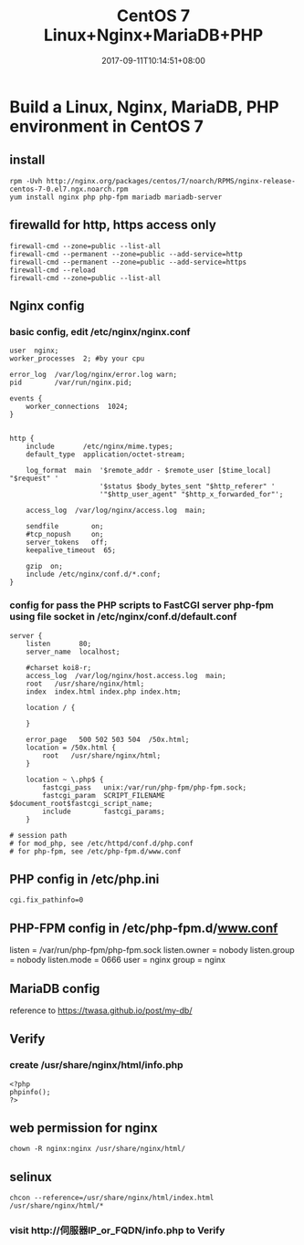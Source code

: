 ﻿---
title: "CentOS 7 Linux+Nginx+MariaDB+PHP"
date: 2017-09-11T10:14:51+08:00
tags: [ "Nginx" ]
categories: [ "Linux" , "Webserver" ]
draft: true
---

# Build a Linux, Nginx, MariaDB, PHP environment in CentOS 7

## install
```
rpm -Uvh http://nginx.org/packages/centos/7/noarch/RPMS/nginx-release-centos-7-0.el7.ngx.noarch.rpm
yum install nginx php php-fpm mariadb mariadb-server
```

## firewalld for http, https access only
```
firewall-cmd --zone=public --list-all
firewall-cmd --permanent --zone=public --add-service=http
firewall-cmd --permanent --zone=public --add-service=https
firewall-cmd --reload
firewall-cmd --zone=public --list-all
```

## Nginx config

### basic config, edit /etc/nginx/nginx.conf
```
user  nginx;
worker_processes  2; #by your cpu

error_log  /var/log/nginx/error.log warn;
pid        /var/run/nginx.pid;

events {
    worker_connections  1024; 
}


http {
    include       /etc/nginx/mime.types;
    default_type  application/octet-stream;

    log_format  main  '$remote_addr - $remote_user [$time_local] "$request" '
                      '$status $body_bytes_sent "$http_referer" '
                      '"$http_user_agent" "$http_x_forwarded_for"';

    access_log  /var/log/nginx/access.log  main;

    sendfile        on;
    #tcp_nopush     on;
    server_tokens   off;
    keepalive_timeout  65;

    gzip  on;
    include /etc/nginx/conf.d/*.conf;
}
```

### config for pass the PHP scripts to FastCGI server php-fpm using file socket in /etc/nginx/conf.d/default.conf
```
server {
    listen       80;
    server_name  localhost;

    #charset koi8-r;
    access_log  /var/log/nginx/host.access.log  main;
    root   /usr/share/nginx/html;
    index  index.html index.php index.htm;

    location / {

    }

    error_page   500 502 503 504  /50x.html;
    location = /50x.html {
        root   /usr/share/nginx/html;
    }

    location ~ \.php$ {
        fastcgi_pass   unix:/var/run/php-fpm/php-fpm.sock;
        fastcgi_param  SCRIPT_FILENAME  $document_root$fastcgi_script_name;
        include        fastcgi_params;
    }

# session path
# for mod_php, see /etc/httpd/conf.d/php.conf
# for php-fpm, see /etc/php-fpm.d/www.conf
```

## PHP config in /etc/php.ini
```
cgi.fix_pathinfo=0
```

## PHP-FPM config in /etc/php-fpm.d/www.conf
listen = /var/run/php-fpm/php-fpm.sock
listen.owner = nobody
listen.group = nobody
listen.mode = 0666
user = nginx
group = nginx

## MariaDB config
reference to https://twasa.github.io/post/my-db/

## Verify
### create /usr/share/nginx/html/info.php
```
<?php
phpinfo();
?>
```

## web permission for nginx
```
chown -R nginx:nginx /usr/share/nginx/html/
```

## selinux
```
chcon --reference=/usr/share/nginx/html/index.html /usr/share/nginx/html/*
```

### visit http://伺服器IP_or_FQDN/info.php to Verify